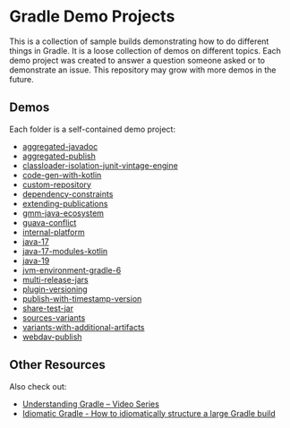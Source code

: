 # Gradle Demo Projects

This is a collection of sample builds demonstrating how to do different things in Gradle.
It is a loose collection of demos on different topics.
Each demo project was created to answer a question someone asked or to demonstrate an issue.
This repository may grow with more demos in the future.

## Demos

Each folder is a self-contained demo project:

- [aggregated-javadoc](aggregated-javadoc)
- [aggregated-publish](aggregated-publish)
- [classloader-isolation-junit-vintage-engine](classloader-isolation-junit-vintage-engine)
- [code-gen-with-kotlin](code-gen-with-kotlin)
- [custom-repository](custom-repository)
- [dependency-constraints](dependency-constraints)
- [extending-publications](extending-publications)
- [gmm-java-ecosystem](gmm-java-ecosystem)
- [guava-conflict](guava-conflict)
- [internal-platform](internal-platform)
- [java-17](java-17)
- [java-17-modules-kotlin](java-17-modules-kotlin)
- [java-19](java-19)
- [jvm-environment-gradle-6](jvm-environment-gradle-6)
- [multi-release-jars](multi-release-jars)
- [plugin-versioning](plugin-versioning)
- [publish-with-timestamp-version](publish-with-timestamp-version)
- [share-test-jar](share-test-jar)
- [sources-variants](sources-variants)
- [variants-with-additional-artifacts](variants-with-additional-artifacts)
- [webdav-publish](webdav-publish)

## Other Resources

Also check out:
- [Understanding Gradle – Video Series](https://github.com/jjohannes/understanding-gradle)
- [Idiomatic Gradle - How to idiomatically structure a large Gradle build](https://github.com/jjohannes/idiomatic-gradle)
